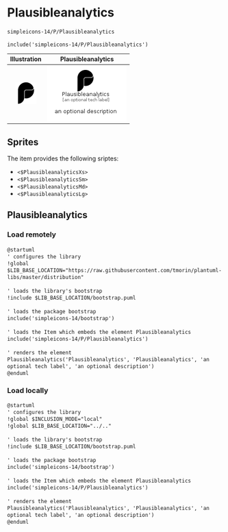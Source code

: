 # Plausibleanalytics


```text
simpleicons-14/P/Plausibleanalytics
```

```text
include('simpleicons-14/P/Plausibleanalytics')
```



| Illustration | Plausibleanalytics |
| :---: | :---: |
| ![illustration for Illustration](../../simpleicons-14/P/Plausibleanalytics.png) | ![illustration for Plausibleanalytics](../../simpleicons-14/P/Plausibleanalytics.Local.png) |



## Sprites
The item provides the following sriptes:

- `<$PlausibleanalyticsXs>`
- `<$PlausibleanalyticsSm>`
- `<$PlausibleanalyticsMd>`
- `<$PlausibleanalyticsLg>`





## Plausibleanalytics

### Load remotely
```plantuml
@startuml
' configures the library
!global $LIB_BASE_LOCATION="https://raw.githubusercontent.com/tmorin/plantuml-libs/master/distribution"

' loads the library's bootstrap
!include $LIB_BASE_LOCATION/bootstrap.puml

' loads the package bootstrap
include('simpleicons-14/bootstrap')

' loads the Item which embeds the element Plausibleanalytics
include('simpleicons-14/P/Plausibleanalytics')

' renders the element
Plausibleanalytics('Plausibleanalytics', 'Plausibleanalytics', 'an optional tech label', 'an optional description')
@enduml
```

### Load locally
```plantuml
@startuml
' configures the library
!global $INCLUSION_MODE="local"
!global $LIB_BASE_LOCATION="../.."

' loads the library's bootstrap
!include $LIB_BASE_LOCATION/bootstrap.puml

' loads the package bootstrap
include('simpleicons-14/bootstrap')

' loads the Item which embeds the element Plausibleanalytics
include('simpleicons-14/P/Plausibleanalytics')

' renders the element
Plausibleanalytics('Plausibleanalytics', 'Plausibleanalytics', 'an optional tech label', 'an optional description')
@enduml
```

